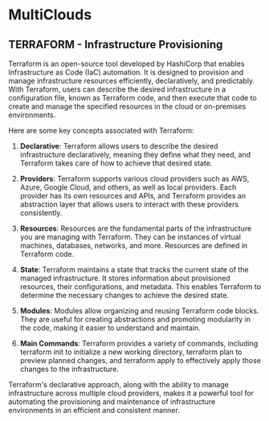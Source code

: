 # MultiClouds
 
 ## TERRAFORM - Infrastructure Provisioning

Terraform is an open-source tool developed by HashiCorp that enables Infrastructure as Code (IaC) automation. It is designed to provision and manage infrastructure resources efficiently, declaratively, and predictably. With Terraform, users can describe the desired infrastructure in a configuration file, known as Terraform code, and then execute that code to create and manage the specified resources in the cloud or on-premises environments.

Here are some key concepts associated with Terraform:

1. **Declarative**: Terraform allows users to describe the desired infrastructure declaratively, meaning they define what they need, and Terraform takes care of how to achieve that desired state.

2. **Providers**: Terraform supports various cloud providers such as AWS, Azure, Google Cloud, and others, as well as local providers. Each provider has its own resources and APIs, and Terraform provides an abstraction layer that allows users to interact with these providers consistently.

3. **Resources**: Resources are the fundamental parts of the infrastructure you are managing with Terraform. They can be instances of virtual machines, databases, networks, and more. Resources are defined in Terraform code.

4. **State**: Terraform maintains a state that tracks the current state of the managed infrastructure. It stores information about provisioned resources, their configurations, and metadata. This enables Terraform to determine the necessary changes to achieve the desired state.

5. **Modules**: Modules allow organizing and reusing Terraform code blocks. They are useful for creating abstractions and promoting modularity in the code, making it easier to understand and maintain.

6. **Main Commands**: Terraform provides a variety of commands, including terraform init to initialize a new working directory, terraform plan to preview planned changes, and terraform apply to effectively apply those changes to the infrastructure.

Terraform's declarative approach, along with the ability to manage infrastructure across multiple cloud providers, makes it a powerful tool for automating the provisioning and maintenance of infrastructure environments in an efficient and consistent manner.






